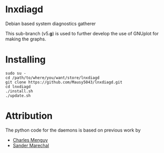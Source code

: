 # lnxdiagd
Debian based system diagnostics gatherer

This sub-branch (v5.**g**) is used to further develop the use of GNUplot for making the graphs.

# Installing

```
sudo su -
cd /path/to/where/you/want/store/lnxdiagd
git clone https://github.com/Mausy5043/lnxdiagd.git
cd lnxdiagd
./install.sh
./update.sh
```

# Attribution
The python code for the daemons is based on previous work by
- [Charles Menguy](http://stackoverflow.com/questions/10217067/implementing-a-full-python-unix-style-daemon-process)
- [Sander Marechal](http://www.jejik.com/articles/2007/02/a_simple_unix_linux_daemon_in_python/)
